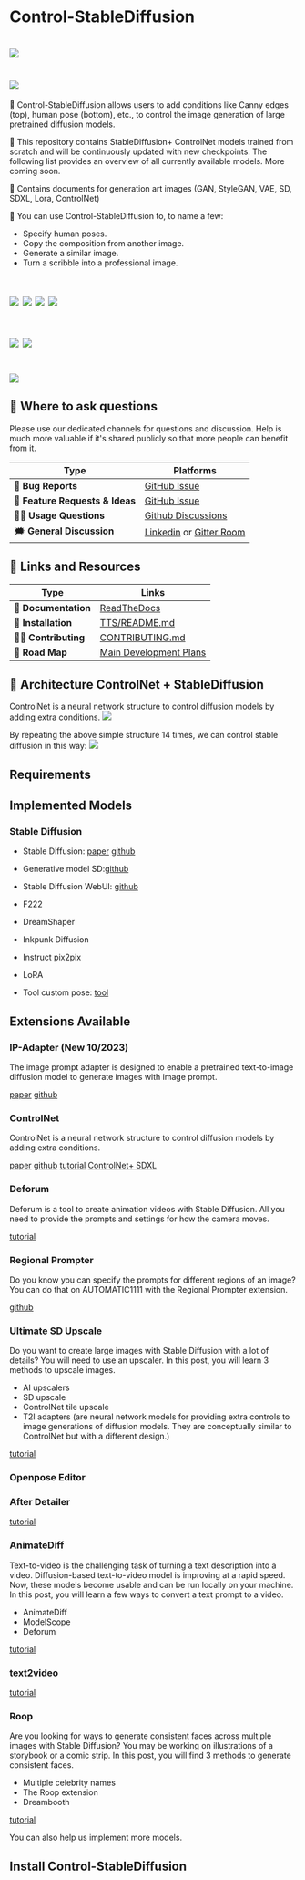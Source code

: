 # Control-StableDiffusion
# <img src="https://github.com/trungtruc123/Control-StableDiffusion/blob/develop/images/logo.png"/>
# <img src="https://github.com/trungtruc123/Control-StableDiffusion/blob/develop/images/output_show.jpg"/>

🎁 Control-StableDiffusion allows users to add conditions like Canny edges (top), human pose (bottom), etc., to control the image generation of large pretrained diffusion models.

🎁 This repository contains StableDiffusion+ ControlNet models trained from scratch and will be continuously updated with new checkpoints. The following list provides an overview of all currently available models. More coming soon.

🎁 Contains documents for generation art images (GAN, StyleGAN, VAE, SD, SDXL, Lora, ControlNet)

🎁 You can use Control-StableDiffusion to, to name a few:
- Specify human poses.
- Copy the composition from another image.
- Generate a similar image.
- Turn a scribble into a professional image.

# [![](https://img.shields.io/badge/Paper-Link-0075ff)](https://arxiv.org/pdf/2302.05543.pdf) [![](https://img.shields.io/badge/Group-Support-0075ff)](https://github.com/trungtruc123/Control-StableDiffusion/issues) [![](https://img.shields.io/badge/Version-v2.0-0075ff)](https://stablediffusion.vn/update/) [![](https://img.shields.io/badge/Demo-Colab-red)](https://colab.research.google.com/drive/18atShssVe2bw2IKav16Oh5E36cHiMu0f?authuser=2#scrollTo=G9xi7wIfZB9P)
# [![](https://img.shields.io/badge/Tutorial%20Install-Link-green)]() [![](https://img.shields.io/badge/Download%20Data-Drive-pink)](https://drive.google.com/drive/u/2/folders/16e7YxDTuTPe7hOWGoTM-A_1xA6FznZnK) 
# [![](https://img.shields.io/badge/Tutorial%20Stable%20Diffusion-Link-blue)](https://stable-diffusion-art.com/category/tutorials/)

## 💬 Where to ask questions
Please use our dedicated channels for questions and discussion. Help is much more valuable if it's shared publicly so that more people can benefit from it.

| Type                            | Platforms      |
| ------------------------------- |----------------|
| 🚨 **Bug Reports**              | [GitHub Issue] |
| 🎁 **Feature Requests & Ideas** | [GitHub Issue] |
| 👩‍💻 **Usage Questions**          | [Github Discussions] |
| 🗯 **General Discussion**       | [Linkedin] or [Gitter Room] |

[GitHub issue]: https://github.com/trungtruc123/Control-StableDiffusion/issues
[github discussions]: https://github.com/trungtruc123/Control-StableDiffusion/issues
[gitter room]: https://www.facebook.com/profile.php?id=100038801181933
[linkedin]: https://www.linkedin.com/in/truc-tran-trung-380533149/


## 🔗 Links and Resources
| Type                            | Links                               |
| ------------------------------- | --------------------------------------- |
| 💼 **Documentation**              | [ReadTheDocs](https://github.com/trungtruc123/Control-StableDiffusion/tree/develop/docs)
| 💾 **Installation**               | [TTS/README.md](https://github.com/trungtruc123/Control-StableDiffusion/blob/develop/README.md)|
| 👩‍💻 **Contributing**               | [CONTRIBUTING.md](https://github.com/trungtruc123/Control-StableDiffusion/blob/develop/README.md)|
| 📌 **Road Map**                   | [Main Development Plans](https://github.com/trungtruc123/Control-StableDiffusion/blob/develop/README.md)


## 🔗 Architecture ControlNet + StableDiffusion
ControlNet is a neural network structure to control diffusion models by adding extra conditions.
<img src="https://github.com/trungtruc123/Control-StableDiffusion/blob/develop/images/cn.png"/>

By repeating the above simple structure 14 times, we can control stable diffusion in this way:
<img src="https://github.com/trungtruc123/Control-StableDiffusion/blob/develop/images/sd.png"/>

## Requirements


## Implemented Models
### Stable Diffusion
- Stable Diffusion: [paper](https://arxiv.org/pdf/2112.10752.pdf) [github](https://github.com/Stability-AI/StableDiffusion)
- Generative model SD:[github](https://github.com/Stability-AI/generative-models)
- Stable Diffusion WebUI: [github](https://github.com/AUTOMATIC1111/stable-diffusion-webui)

- F222
- DreamShaper
- Inkpunk Diffusion
- Instruct pix2pix
- LoRA
- Tool custom pose: [tool](https://webapp.magicposer.com/)
## Extensions Available
### IP-Adapter (New 10/2023)
The image prompt adapter is designed to enable a pretrained text-to-image diffusion model to generate images with image prompt.

[paper](https://arxiv.org/abs/2308.06721)
[github](https://github.com/tencent-ailab/IP-Adapter)

### ControlNet 
ControlNet is a neural network structure to control diffusion models by adding extra conditions.

[paper](https://arxiv.org/abs/2302.05543)
[github](https://github.com/Luis-kleinfeld/ControlNet)
[tutorial](https://stable-diffusion-art.com/controlnet/?_gl=1*1t62rr3*_ga*MTEwMzQ0NjYyMS4xNjk3NDczMjk1*_ga_YHRX2WJZH7*MTY5NzQ3MzI5Ni4xLjEuMTY5NzQ3NTE2Ny42MC4wLjA.)
[ControlNet+ SDXL](https://stable-diffusion-art.com/controlnet-sdxl/?_gl=1*3m7ttk*_ga*MTEwMzQ0NjYyMS4xNjk3NDczMjk1*_ga_YHRX2WJZH7*MTY5NzQ3MzI5Ni4xLjEuMTY5NzQ3NTE2Ny42MC4wLjA.)

### Deforum
Deforum is a tool to create animation videos with Stable Diffusion. All you need to provide the prompts and settings for how the camera moves.

[tutorial](https://stable-diffusion-art.com/deforum/?_gl=1*3m7ttk*_ga*MTEwMzQ0NjYyMS4xNjk3NDczMjk1*_ga_YHRX2WJZH7*MTY5NzQ3MzI5Ni4xLjEuMTY5NzQ3NTE2Ny42MC4wLjA.)

### Regional Prompter
Do you know you can specify the prompts for different regions of an image? You can do that on AUTOMATIC1111 with the Regional Prompter extension.

[github](https://github.com/hako-mikan/sd-webui-regional-prompter)
### Ultimate SD Upscale
Do you want to create large images with Stable Diffusion with a lot of details? You will need to use an upscaler. In this post, you will learn 3 methods to upscale images.
- AI upscalers
- SD upscale
- ControlNet tile upscale
- T2I adapters (are neural network models for providing extra controls to image generations of diffusion models. They are conceptually similar to ControlNet but with a different design.)

[tutorial](https://stable-diffusion-art.com/controlnet-upscale/?_gl=1*1singjt*_ga*MTEwMzQ0NjYyMS4xNjk3NDczMjk1*_ga_YHRX2WJZH7*MTY5NzQ3MzI5Ni4xLjEuMTY5NzQ3NTE2Ny42MC4wLjA.)
### Openpose Editor

### After Detailer
[tutorial](https://stable-diffusion-art.com/adetailer/?_gl=1*48zyz2*_ga*MTEwMzQ0NjYyMS4xNjk3NDczMjk1*_ga_YHRX2WJZH7*MTY5NzQ3MzI5Ni4xLjEuMTY5NzQ3NTE2Ny42MC4wLjA.)

### AnimateDiff
Text-to-video is the challenging task of turning a text description into a video. Diffusion-based text-to-video model is improving at a rapid speed. Now, these models become usable and can be run locally on your machine. In this post, you will learn a few ways to convert a text prompt to a video.
- AnimateDiff
- ModelScope
- Deforum

[tutorial](https://stable-diffusion-art.com/text-to-video/?_gl=1*199e74w*_ga*MTEwMzQ0NjYyMS4xNjk3NDczMjk1*_ga_YHRX2WJZH7*MTY5NzQ3MzI5Ni4xLjEuMTY5NzQ3NTE2Ny42MC4wLjA.)
### text2video
[tutorial](https://stable-diffusion-art.com/text-to-video/?_gl=1*1mtbhyt*_ga*MTEwMzQ0NjYyMS4xNjk3NDczMjk1*_ga_YHRX2WJZH7*MTY5NzQ3MzI5Ni4xLjEuMTY5NzQ3NTE2Ny42MC4wLjA.)

### Roop 
Are you looking for ways to generate consistent faces across multiple images with Stable Diffusion? You may be working on illustrations of a storybook or a comic strip. In this post, you will find 3 methods to generate consistent faces.

- Multiple celebrity names
- The Roop extension
- Dreambooth

[tutorial](https://stable-diffusion-art.com/consistent-face/?_gl=1*1mtbhyt*_ga*MTEwMzQ0NjYyMS4xNjk3NDczMjk1*_ga_YHRX2WJZH7*MTY5NzQ3MzI5Ni4xLjEuMTY5NzQ3NTE2Ny42MC4wLjA.)

You can also help us implement more models.

## Install Control-StableDiffusion
